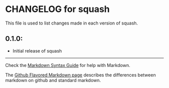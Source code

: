 # CHANGELOG for squash

This file is used to list changes made in each version of squash.

## 0.1.0:

* Initial release of squash

- - -
Check the [Markdown Syntax Guide](http://daringfireball.net/projects/markdown/syntax) for help with Markdown.

The [Github Flavored Markdown page](http://github.github.com/github-flavored-markdown/) describes the differences between markdown on github and standard markdown.
